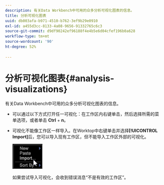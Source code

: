 ```yaml
---
description: 有关Data Workbench中可用的众多分析可视化图表的信息。
title: 分析可视化图表
uuid: db003afa-b971-4510-b762-3ef9b29e0910
exl-id: a455d3cc-8133-4a08-9656-91332765c6c3
source-git-commit: d9df90242ef96188f4e4b5e6d04cfef196b0a628
workflow-type: tm+mt
source-wordcount: '90'
ht-degree: 52%

---
```


# 分析可视化图表{#analysis-visualizations}

有关Data Workbench中可用的众多分析可视化图表的信息。

* 可以通过以下方式打开任一可视化：在工作区内右键单击，然后选择所需的菜单选项，或者单击 **Ctrl** + **n**。

* 可视化不能像工作区一样导入。在Worktop中右键单击并选择&#x200B;**[!UICONTROL Import]**&#x200B;后，您可以导入现有工作区，但不能导入工作区外部的可视化。

   ![](assets/import_workspace.png)

   如果尝试导入可视化，会收到错误消息“不是有效的工作区”。
